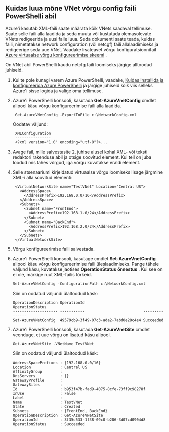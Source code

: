 ## <a name="how-to-create-a-vnet-using-a-network-config-file-from-powershell"></a>Kuidas luua mõne VNet võrgu config faili PowerShelli abil

Azure'i kasutab XML-faili saate määrata kõik VNets saadaval tellimuse. Saate selle faili alla laadida ja seda muuta või kustutada olemasolevate VNets redigeerida ja uusi faile luua. Seda dokumenti saate teada, kuidas faili, nimetatakse network configuration (või netcgf) faili allalaadimiseks ja redigeerige seda uue VNet. Vaadake lisateavet võrgu konfiguratsioonifail [Azure virtuaalse võrgu konfigureerimise skeemi](https://msdn.microsoft.com/library/azure/jj157100.aspx) .

On VNet abil PowerShelli kaudu netcfg faili loomiseks järgige alltoodud juhiseid.

1. Kui te pole kunagi varem Azure PowerShelli, vaadake, [Kuidas installida ja konfigureerida Azure PowerShelli](../articles/powershell-install-configure.md) ja järgige juhiseid kõik viis selleks Azure'i sisse logida ja valige oma tellimuse.
2. Azure'i PowerShelli konsooli, kasutada **Get-AzureVnetConfig** cmdlet allpool käsu võrgu konfigureerimise faili alla laadida. 

        Get-AzureVNetConfig -ExportToFile c:\NetworkConfig.xml

    Oodatav väljund:

        XMLConfiguration                                                                                                     
        ----------------                                                                                                     
        <?xml version="1.0" encoding="utf-8"?>...  

3. Avage fail, mille salvestasite 2. juhise alusel kohal XML- või teksti redaktori rakenduse abil ja otsige soovitud **<VirtualNetworkSites>** element. Kui teil on juba loodud mis tahes võrgud, iga võrgu kuvatakse eraldi **<VirtualNetworkSite>** element.
4. Selle stsenaariumi kirjeldatud virtuaalse võrgu loomiseks lisage järgmine XML-i alla soovitud **<VirtualNetworkSites>** elementi:

        <VirtualNetworkSite name="TestVNet" Location="Central US">
          <AddressSpace>
            <AddressPrefix>192.168.0.0/16</AddressPrefix>
          </AddressSpace>
          <Subnets>
            <Subnet name="FrontEnd">
              <AddressPrefix>192.168.1.0/24</AddressPrefix>
            </Subnet>
            <Subnet name="BackEnd">
              <AddressPrefix>192.168.2.0/24</AddressPrefix>
            </Subnet>
          </Subnets>
        </VirtualNetworkSite>

9.  Võrgu konfigureerimise faili salvestada.
10. Azure'i PowerShelli konsooli, kasutage cmdlet **Set-AzureVnetConfig** allpool käsu võrgu konfigureerimise faili üleslaadimiseks. Pange tähele väljund käsu, kuvatakse jaotises **OperationStatus** **õnnestus** . Kui see on ei ole, märkige ruut XML-failis tõrkeid.

        Set-AzureVNetConfig -ConfigurationPath c:\NetworkConfig.xml

    Siin on oodatud väljundi ülaltoodud käsk:

        OperationDescription OperationId                          OperationStatus
        -------------------- -----------                          ---------------
        Set-AzureVNetConfig  49579cb9-3f49-07c3-ada2-7abd0e28c4e4 Succeeded 
    
11. Azure'i PowerShelli konsooli, kasutada **Get-AzureVnetSite** cmdlet veenduge, et uue võrgu on lisatud käsu allpool. 

        Get-AzureVNetSite -VNetName TestVNet

    Siin on oodatud väljundi ülaltoodud käsk:

        AddressSpacePrefixes : {192.168.0.0/16}
        Location             : Central US
        AffinityGroup        : 
        DnsServers           : {}
        GatewayProfile       : 
        GatewaySites         : 
        Id                   : b953f47b-fad9-4075-8cfe-73ff9c98278f
        InUse                : False
        Label                : 
        Name                 : TestVNet
        State                : Created
        Subnets              : {FrontEnd, BackEnd}
        OperationDescription : Get-AzureVNetSite
        OperationId          : 3f35d533-1f38-09c0-b286-3d07cd0904d8
        OperationStatus      : Succeeded